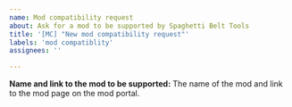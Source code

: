 ```yaml
---
name: Mod compatibility request
about: Ask for a mod to be supported by Spaghetti Belt Tools
title: '[MC] "New mod compatibility request"'
labels: 'mod compatiblity'
assignees: ''

---
```


**Name and link to the mod to be supported:**
The name of the mod and link to the mod page on the mod portal.